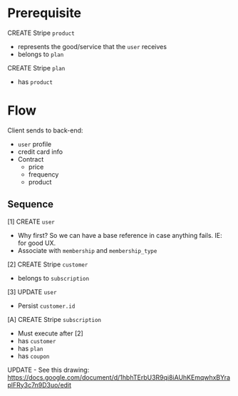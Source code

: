 # Prerequisite

CREATE Stripe `product`
* represents the good/service that the `user` receives
* belongs to `plan`

CREATE Stripe `plan`
* has `product`

# Flow

Client sends to back-end:
* `user` profile
* credit card info
* Contract
  * price
  * frequency
  * product

## Sequence

[1] CREATE `user`
* Why first? So we can have a base reference in case anything fails. IE: for good UX.
* Associate with `membership` and `membership_type`

[2] CREATE Stripe `customer`
* belongs to `subscription`

[3] UPDATE `user`
* Persist `customer.id`

[A] CREATE Stripe `subscription`
* Must execute after [2]
* has `customer`
* has `plan`
* has `coupon`

UPDATE - See this drawing:
https://docs.google.com/document/d/1hbhTErbU3R9qi8iAUhKEmqwhxBYraplFRy3c7n9D3uo/edit